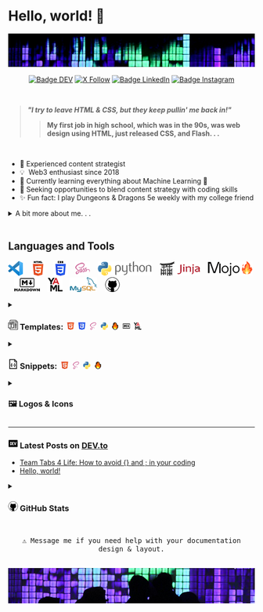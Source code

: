 # Hello, world! 👋

<!-- TODO: make lard/light mode icons for all that need it:
[![team-tabs4life](images/teamtabs4life-15-light.png "Team Tabs4Life
  logo")](https://github.com/Team-Tabs4Life#gh-dark-mode-only#gh-light-mode-only)[![team-tabs4life](images/teamtabs4life-15-dark.png
  "Team Tabs4Life logo")](https://github.com/Team-Tabs4Life#gh-dark-mode-only)
  -->

<img src="images/header.jpg" alt="Girl in a jacket">
<div align = center>

[![Badge DEV]][DEV]
[![X Follow]][Twitter]
[![Badge LinkedIn]][LinkedIn]
[![Badge Instagram]][Instagram]

[Badge DEV]: https://img.shields.io/badge/DEV.to-ilya0x-FFFFFF?color=FFFFFF&logo=dev&logoColor=FFFFFF&labelColor=000000
[DEV]: https://dev.to/ilya0x
[X Follow]: https://img.shields.io/twitter/follow/ilya0x
[Twitter]: https://twitter.com/ilya0x
[Badge LinkedIn]: https://img.shields.io/badge/LinkedIn-Ilya_Podobedov-FFFFFF?color=FFFFFF&logo=LinkedIn&logoColor=FFFFFF&labelColor=0077B5
[LinkedIn]: https://www.linkedin.com/in/ilya0x
[Badge Instagram]: https://img.shields.io/badge/Instagram-ilya0x-FFFFFF?color=FFFFFF&logo=Instagram&logoColor=FFFFFF&labelColor=962fbf
[Instagram]: https://www.instagram.com/ilya0x/
</div>
<br>

> <b><i>"I try to leave HTML & CSS, but they keep pullin' me back in!"</i>
>> My first job in high school, which was in the 90s, was web design using HTML,
>> just released CSS, and Flash. . .</b>

<br>

- 💭&nbsp;Experienced content strategist
- 💡&nbsp;&nbsp;Web3 enthusiast since 2018
- 🌱&nbsp;Currently learning everything about Machine Learning 🤯
- 🤝&nbsp;Seeking opportunities to blend content strategy with coding skills
- ✨&nbsp;Fun fact: I play Dungeons & Dragons 5e weekly with my college friend

<details>
  
<summary>A bit more about me. . .</summary>
<br>

I'm a seasoned content strategist with a background in event production and
media coordination, a Bachelor degree in Design from [UC
Davis](https://www.ucdavis.edu/ "University of California at Davis") and a dozen
[NYU](https://www.nyu.edu/ "New York University") courses under my belt. I'm all
about learning and exploring new big ideas and diving into data, trends, and
what makes people tick.  I create content strategies that cover everything from
text, pictures, audio, video, to the vibe of a physical or virtual space.

I've been in Web3 space since 2018. I have worked with over a dozen NFT and
cryptocurrency projects in various capacities, including Creative Advisor for a
NFT trading platform and Director of Communications for a blueship NFT project.
I am very optimistic and excited about Web3 space and expect great financial
infrastructure and tools to come out of it.

Lately, I've been geeking out on [Python](https://www.python.org/ "Python
programming language") and machine learning. The [MIT Introduction to Deep
Learning](https://www.youtube.com/playlist?list=PLtBw6njQRU-rwp5__7C0oIVt26ZgjG9NI)
course lectures and the [PyTorch for Deep Learning & Machine Learning – Full
Course](https://youtu.be/V_xro1bcAuA?si=i7bEsZQGZZC7rO3B) on YouTube have been
most invaluable for both, learning the theory and terminology behind Machine
Learning and Deep Learning, as well as learning the fundamentals of PyTorch
(it's a 25-hour course!). I'm also excited about learning
[Mojo🔥](https://docs.modular.com/mojo/ "Mojo programming language") from ground
up as I've been following its development since it was made accessible in May
2023.

I'm hoping to find a gig that lets me blend my event and content skills with my
new coding chops. <br>

</details>
<br>

## Languages and Tools

![VS Code](images/vscode-30.png "Visual Studio Code") &nbsp;&nbsp;
![HTML5](images/html5-full-30.png "HTML") &nbsp;&nbsp; ![CSS3](images/css3-full-30.png
"CSS") &nbsp;&nbsp; ![Sass](images/sass5-30.png "Sass") &nbsp;&nbsp;
![Python](images/python-full-30.png "Python") &nbsp;&nbsp;
![Python](images/jinja-full-30.png "Python") &nbsp;&nbsp; ![Mojo](images/mojo-full-30.png
"Mojo") &nbsp;&nbsp; ![Markdown](images/markdown-full-30.png "Markdown") &nbsp;&nbsp;
![YAML](images/yaml-30.png "YAML") &nbsp;&nbsp;
![YAML](images/mysql-full-30.png "YAML") &nbsp;&nbsp; ![GitHub](images/github-30.png
"GitHub")

<details>
  
<summary><h3><img src="images/template-20.png" alt="HTML"> Templates:&nbsp;
<img src="images/html5-15.png" alt="HTML">&nbsp;
<img src="images/css3-15.png" alt="CSS">&nbsp;
<img src="images/sass5-s-15.png" alt="Sass">&nbsp;
<img src="images/python-15.png" alt="Python">&nbsp;
<img src="images/mojo-15.png" alt="Mojo">&nbsp;
<img src="images/markdown-15.png" alt="Markdown">&nbsp;
<img src="images/yaml-15.png" alt="YAML"></h3></summary>

<img src="images/work-in-progress-icon-70.png" alt="Work in Progress">
<br>

<!-- explain here where the links take you:
- The logos in the Languages column will take you to note for that language.
- The logos, Generic and other links will take you to templates sections with notes.
-->

<table border="1">
        <tr>
            <th>Language</th>
            <th>Template Style</th>
            <th>Description</th>
        </tr>
        <tr>
            <td align=center><a href="https://github.com/ilya0x/html-templates">
            <img src="images/html5-full-30.png" alt="HTML"></a></td>
            <td><a href="https://github.com/ilya0x/html-templates/tree/main/generic">
            <img src="images/generic-15.png" alt="generic"></a></td>
            <td>Generic HTML templates:  1 simple and 1 complete version, with notes</td>
        </tr>
        <tr>
            <td align=center><a href="https://github.com/ilya0x/css-templates">
            <img src="images/css3-full-30.png" alt="CSS"></a></td>
            <td><a href="https://github.com/ilya0x/css-templates/tree/main/generic">
            <img src="images/generic-15.png" alt="generic"></a></td>
            <td>A pair of basic light and dark mode templates with inline notes</td>
        </tr>
        <tr>
            <td rowspan="2" align=center><a href="https://github.com/ilya0x/sass-templates">
            <img src="images/sass5-30.png" alt="Sass"></a></td>
            <td><a href="https://github.com/ilya0x/sass-templates/tree/main/using-lsc-ext">
            <img src="images/generic-15.png" alt="generic"></a></td>
            <td>Setup to use with
            <a href="https://marketplace.visualstudio.com/items?itemName=glenn2223.live-sass">
            Live Sass Compiler</a> Visual Studio Code extension</td>
        </tr>
        <tr>
            <td><a href="https://github.com/ilya0x/sass-templates/tree/main/using-gulp">
            <b>Notes on using Gulp</b></a></td>
            <td>How to setup and use Gulp Sass compiler</td>
        </tr>
        <tr>
            <td rowspan="7" align=center><a href="https://github.com/ilya0x/python-templates">
            <img src="images/python-full-30.png" alt="Python"></a></td>
            <td><a href="https://github.com/ilya0x/python-templates/tree/main/generic">
            <img src="images/generic-15.png" alt="generic"></a></td>
            <td>Generic Python templates for various projects</td>
        </tr>
        <tr>
            <td><a href="https://github.com/ilya0x/python-templates/tree/main/flask">
            <img src="images/flask-full-30.png" alt="Flask"></a></td>
            <td>Flask framework setup, including static and template files:<br>
            <img src="images/html5-15.png" alt="HTML"> HTML,
            <img src="images/css3-15.png" alt="CSS"> CSS and
            <img src="images/sass5-s-15.png" alt="Sass"> Sass</td>
        </tr>
        <tr>
            <td><a href="https://github.com/ilya0x/python-templates/tree/main/django">
            <img src="images/django-full-30.png" alt="Django"></a></td>
            <td>Django framework setup, including static and template files:<br>
            <img src="images/html5-15.png" alt="HTML"> HTML,
            <img src="images/css3-15.png" alt="CSS"> CSS and
            <img src="images/sass5-s-15.png" alt="Sass"> Sass</td>
        </tr>
        <tr>
            <td><a href="https://github.com/ilya0x/python-templates/tree/main/pyside6">
            <img src="images/pyside6-full-30.png" alt="PySide6"></a></td>
            <td>Templates for various PySide6 layouts</td>
        </tr>
        <tr>
            <td><a href="https://github.com/ilya0x/python-templates/tree/main/pytorch/generic">
            <img src="images/pytorch-full-30.png" alt="PyTorch"></a></td>
            <td>Generic PyTorch templates</td>
        </tr>
        <tr>
            <td><a href="https://github.com/ilya0x/python-templates/tree/main/pytorch/torchaudio">
            <img src="images/torchaudio-full-30.png" alt="Torchaudio"></a></td>
            <td>PyTorch TorchAudio templates</td>
        </tr>
        <tr>
            <td><a href="https://github.com/ilya0x/python-templates/tree/main/pygame">
            <img src="images/pygame-full-30.png" alt="PyGame"></a></td>
            <td>PyGame templates</td>
        </tr>
        <tr>
            <td align=center><a href="https://github.com/ilya0x/mojo-templates">
            <img src="images/mojo-full-30.png" alt="Mojo"></a></td>
            <td><a href="https://github.com/ilya0x/mojo-templates/tree/main/generic">
            <img src="images/generic-15.png" alt="generic"></a></td>
            <td>Mojo templates</td>
        </tr>
        <tr>
            <td rowspan="2" align=center><a href="https://github.com/ilya0x/markdown-templates">
            <img src="images/markdown-full-30.png" alt="Markdown"></a></td>
            <td><a href="https://github.com/ilya0x/markdown-templates/tree/main/github-repository-readme">
            <b>Repository README</b></a></td>
            <td>A comprehensive template for
            <a href="https://github.com/RichardLitt/standard-readme">standardized
            GitHub README file</a></td>
        </tr>
        <tr>
            <td><a href="https://github.com/ilya0x/markdown-templates/tree/main/github-profile-readme">
            <b>Profile README</b></a></td>
            <td>A comprehensive template for GitHub Profile README file</td>
        </tr>
        <tr>
            <td align=center><a href="https://github.com/ilya0x/yaml-templates">
            <img src="images/yaml-30.png" alt="YAML"></a></td>
            <td><a href="https://github.com/ilya0x/yaml-templates/tree/main/generic">
            <img src="images/generic-15.png" alt="generic"></a></td>
            <td>Various generic YAML templates</td>
        </tr>
    </table>

</details>

<details>
  
<summary><h3><img src="images/json-20.png" alt="HTML"> Snippets:&nbsp;
<img src="images/html5-15.png" alt="HTML">&nbsp;
<img src="images/sass5-s-15.png" alt="Sass">&nbsp;
<img src="images/python-15.png" alt="Python">&nbsp;
<img src="images/mojo-15.png" alt="Mojo"></h3></summary>

<img src="images/work-in-progress-icon-70.png" alt="Work in Progress">
<br>
<table border="1">
        <tr>
            <th>Language</th>
            <th>Snippet File</th>
        </tr>
        <tr>
            <td align=center><img src="images/html5-full-30.png" alt="HTML"></td>
            <td><a href="https://github.com/ilya0x/snippets-for-html-sass-python-mojo/blob/main/html.json">html.json</a></td>
        </tr>
        <tr>
            <td align=center><img src="images/sass5-30.png" alt="Sass"></td>
            <td><a href="https://github.com/ilya0x/snippets-for-html-sass-python-mojo/blob/main/sass.json">sass.json</a></td>
        </tr>
        <tr>
            <td align=center><img src="images/python-full-30.png" alt="Python"></td>
            <td><a href="https://github.com/ilya0x/snippets-for-html-sass-python-mojo/blob/main/python.json">python.json</a></td>
        </tr>
        <tr>
            <td align=center><img src="images/mojo-full-30.png" alt="Mojo"></td>
            <td><a href="https://github.com/ilya0x/snippets-for-html-sass-python-mojo/blob/main/mojo.json">mojo.json</a></td>
        </tr>
</table>
<br>

- Coming soon: <img src="images/jinja-full-30.png" alt="Jinja">

</details>

<details>
  
<summary><h3>🖼 Logos & Icons</h3></summary>

<img src="images/work-in-progress-icon-70.png" alt="Work in Progress">
<br>

Coming Soon: Table of all icons and logos I use, in 5 convenient sizes, some in
2 versions for light and dark modes on GitHub.

</details>

---

### <img src="images/dev-20.png" alt="DEV.to logo"> Latest Posts on [DEV.to](https://dev.to/)
<!-- BLOG-POST-LIST:START -->
- [Team Tabs 4 Life: How to avoid {} and ; in your coding](https://dev.to/ilya0x/team-tabs-4-life-how-to-avoid-and-in-your-coding-4mb)
- [Hello, world!](https://dev.to/ilya0x/hello-world-jl7)
<!-- BLOG-POST-LIST:END -->

<details>
  
<summary><h3><img src="images/github-20.png" alt="HTML"> GitHub Stats</h3></summary>

<a href="https://github.com/anuraghazra/github-readme-stats"> <img height=180
  align="center"
src="https://github-readme-stats.vercel.app/api?username=ilya0x&show_icons=true&theme=tokyonight"
/> </a> <a href="https://github.com/anuraghazra/convoychat"> <img height=180
  align="center"
src="https://github-readme-stats.vercel.app/api/top-langs?username=ilya0x&layout=compact&theme=tokyonight&langs_count=8"
/> </a>

</details>

<div align = center>

<kbd><br>
⚠ Message me if you need help with your documentation design & layout.
<br><br></kbd>

<img src="images/footer.jpg" alt="Girl in a jacket">
</div>

 <!-- Reference Links: -->
<!-- Consolidate all links below:
[twitter]
[linkedin]
[instagram]
[ucd]:
[nyu]:
[python]:
[mit-dl-coudse]:
[pytorch-coudse]:
[mojo]:
-->
